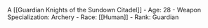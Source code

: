 A [[Guardian Knights of the Sundown Citadel]]
    - Age: 28
    - Weapon Specialization: Archery
    - Race: [[Human]]
    - Rank: Guardian